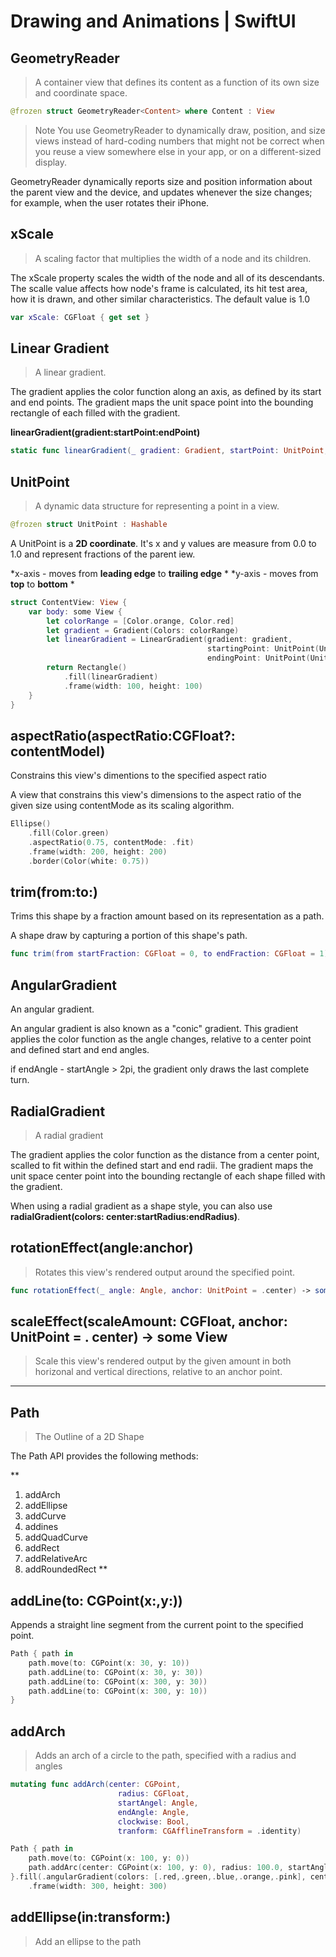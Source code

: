 
# Drawing and Animations | SwiftUI

## GeometryReader
> A container view that defines its content as a function of its own size and coordinate space.

```swift
@frozen struct GeometryReader<Content> where Content : View 
```

> Note
You use GeometryReader to dynamically draw, position, and size views instead of hard-coding numbers that might not be correct when you reuse a view somewhere else in your app, or on a different-sized display.

GeometryReader dynamically reports size and position information about the parent view and the device, and updates whenever the size changes; for example, when the user rotates their iPhone.

## xScale 
> A scaling factor that multiplies the width of a node and its children.

The xScale property scales the width of the node and all of its descendants. The scalle value affects how node's frame is calculated, its hit test area, how it is drawn, and other similar characteristics. The default value is 1.0

```swift
var xScale: CGFloat { get set }
```

## Linear Gradient

> A linear gradient.

The gradient applies the color function along an axis, as defined by its start and end points. The gradient maps the unit space point into the bounding rectangle of each filled with the gradient.

**linearGradient(gradient:startPoint:endPoint)**

```swift
static func linearGradient(_ gradient: Gradient, startPoint: UnitPoint, endPoint: UnitPoint) -> LinearGradient
```

## UnitPoint

> A dynamic data structure for representing a point in a view.

```swift
@frozen struct UnitPoint : Hashable
```

A UnitPoint is a **2D coordinate**. It's x and y values are measure from 0.0 to 1.0 and represent fractions of the parent iew.

*x-axis - moves from **leading edge** to **trailing edge** *
*y-axis - moves from **top** to **bottom** *

```swift
struct ContentView: View {
    var body: some View {
        let colorRange = [Color.orange, Color.red]
        let gradient = Gradient(Colors: colorRange)
        let linearGradient = LinearGradient(gradient: gradient,
                                            startingPoint: UnitPoint(UnitPoint.top),
                                            endingPoint: UnitPoint(UnitPoint.bottom))
        return Rectangle()
            .fill(linearGradient)
            .frame(width: 100, height: 100)
    }
}
```

## aspectRatio(aspectRatio:CGFloat?: contentModel)

Constrains this view's dimentions to the specified aspect ratio

A view that constrains this view's dimensions to the aspect ratio of the given size using contentMode as its scaling algorithm.

```swift
Ellipse()
    .fill(Color.green)
    .aspectRatio(0.75, contentMode: .fit)
    .frame(width: 200, height: 200)
    .border(Color(white: 0.75))
```


## trim(from:to:)
Trims this shape by a fraction amount based on its representation as a path.

A shape draw by capturing a portion of this shape's path.

```swift 
func trim(from startFraction: CGFloat = 0, to endFraction: CGFloat = 1) -> some Shape
```

## AngularGradient

An angular gradient.

An angular gradient is also known as a "conic" gradient. This gradient applies the color function as the angle changes, relative to a center point and defined start and end angles. 

if endAngle - startAngle > 2pi, the gradient only draws the last complete turn.


## RadialGradient

> A radial gradient

The gradient applies the color function as the distance from a center point, scalled to fit within the defined start and end radii. The gradient maps the unit space center point into the bounding rectangle of each shape filled with the gradient.

When using a radial gradient as a shape style, you can also use **radialGradient(colors: center:startRadius:endRadius)**.

## rotationEffect(angle:anchor)

> Rotates this view's rendered output around the specified point.

```swift
func rotationEffect(_ angle: Angle, anchor: UnitPoint = .center) -> some View
```

## scaleEffect(scaleAmount: CGFloat, anchor: UnitPoint = . center) -> some View

> Scale this view's rendered output by the given amount in both horizonal and vertical directions, relative to an anchor point.

- - -

## Path

> The Outline of a 2D Shape

The Path API provides the following methods:

**
1. addArch 
2. addEllipse
3. addCurve
4. addines
5. addQuadCurve
6. addRect
7. addRelativeArc
8. addRoundedRect
**

## addLine(to: CGPoint(x:,y:))

Appends a straight line segment from the current point to the specified point.

```swift
Path { path in
    path.move(to: CGPoint(x: 30, y: 10))
    path.addLine(to: CGPoint(x: 30, y: 30))
    path.addLine(to: CGPoint(x: 300, y: 30))
    path.addLine(to: CGPoint(x: 300, y: 10))
}
```

## addArch

> Adds an arch of a circle to the path, specified with a radius and angles

```swift
mutating func addArch(center: CGPoint, 
                        radius: CGFloat, 
                        startAngel: Angle, 
                        endAngle: Angle, 
                        clockwise: Bool,
                        tranform: CGAfflineTransform = .identity)
```

```swift
Path { path in
    path.move(to: CGPoint(x: 100, y: 0))
    path.addArc(center: CGPoint(x: 100, y: 0), radius: 100.0, startAngle: Angle(degrees: 110), endAngle: Angle(degrees: 0), clockwise: true)
}.fill(.angularGradient(colors: [.red,.green,.blue,.orange,.pink], center: .topLeading, startAngle: Angle(degrees:0), endAngle: Angle(degrees: 90)))
    .frame(width: 300, height: 300)
```

## addEllipse(in:transform:)
> Add an ellipse to the path







